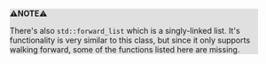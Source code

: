 <div style="margin:2em; background-color: #e0e0e0;">

<strong>⚠️NOTE️️️⚠️</strong>

There's also `std::forward_list` which is a singly-linked list. It's functionality is very similar to this class, but since it only supports walking forward, some of the functions listed here are missing.
</div>

